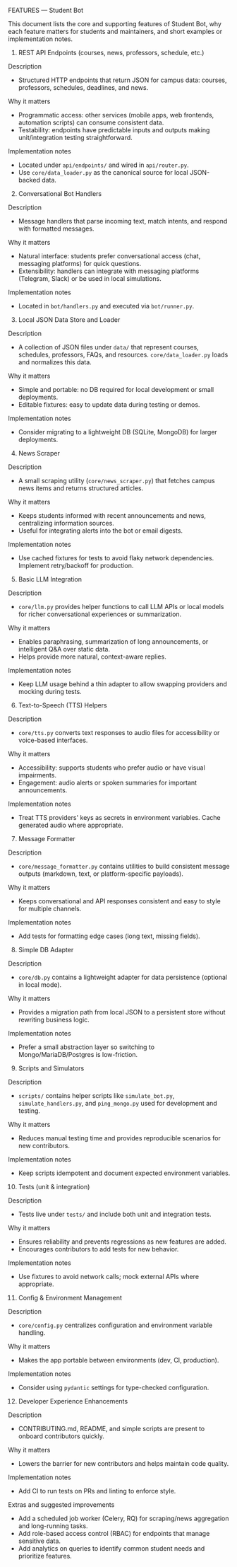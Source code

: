 FEATURES — Student Bot

This document lists the core and supporting features of Student Bot, why each feature matters for students and maintainers, and short examples or implementation notes.

1. REST API Endpoints (courses, news, professors, schedule, etc.)

Description
- Structured HTTP endpoints that return JSON for campus data: courses, professors, schedules, deadlines, and news.

Why it matters
- Programmatic access: other services (mobile apps, web frontends, automation scripts) can consume consistent data.
- Testability: endpoints have predictable inputs and outputs making unit/integration testing straightforward.

Implementation notes
- Located under `api/endpoints/` and wired in `api/router.py`.
- Use `core/data_loader.py` as the canonical source for local JSON-backed data.

2. Conversational Bot Handlers

Description
- Message handlers that parse incoming text, match intents, and respond with formatted messages.

Why it matters
- Natural interface: students prefer conversational access (chat, messaging platforms) for quick questions.
- Extensibility: handlers can integrate with messaging platforms (Telegram, Slack) or be used in local simulations.

Implementation notes
- Located in `bot/handlers.py` and executed via `bot/runner.py`.

3. Local JSON Data Store and Loader

Description
- A collection of JSON files under `data/` that represent courses, schedules, professors, FAQs, and resources. `core/data_loader.py` loads and normalizes this data.

Why it matters
- Simple and portable: no DB required for local development or small deployments.
- Editable fixtures: easy to update data during testing or demos.

Implementation notes
- Consider migrating to a lightweight DB (SQLite, MongoDB) for larger deployments.

4. News Scraper

Description
- A small scraping utility (`core/news_scraper.py`) that fetches campus news items and returns structured articles.

Why it matters
- Keeps students informed with recent announcements and news, centralizing information sources.
- Useful for integrating alerts into the bot or email digests.

Implementation notes
- Use cached fixtures for tests to avoid flaky network dependencies. Implement retry/backoff for production.

5. Basic LLM Integration

Description
- `core/llm.py` provides helper functions to call LLM APIs or local models for richer conversational experiences or summarization.

Why it matters
- Enables paraphrasing, summarization of long announcements, or intelligent Q&A over static data.
- Helps provide more natural, context-aware replies.

Implementation notes
- Keep LLM usage behind a thin adapter to allow swapping providers and mocking during tests.

6. Text-to-Speech (TTS) Helpers

Description
- `core/tts.py` converts text responses to audio files for accessibility or voice-based interfaces.

Why it matters
- Accessibility: supports students who prefer audio or have visual impairments.
- Engagement: audio alerts or spoken summaries for important announcements.

Implementation notes
- Treat TTS providers' keys as secrets in environment variables. Cache generated audio where appropriate.

7. Message Formatter

Description
- `core/message_formatter.py` contains utilities to build consistent message outputs (markdown, text, or platform-specific payloads).

Why it matters
- Keeps conversational and API responses consistent and easy to style for multiple channels.

Implementation notes
- Add tests for formatting edge cases (long text, missing fields).

8. Simple DB Adapter

Description
- `core/db.py` contains a lightweight adapter for data persistence (optional in local mode).

Why it matters
- Provides a migration path from local JSON to a persistent store without rewriting business logic.

Implementation notes
- Prefer a small abstraction layer so switching to Mongo/MariaDB/Postgres is low-friction.

9. Scripts and Simulators

Description
- `scripts/` contains helper scripts like `simulate_bot.py`, `simulate_handlers.py`, and `ping_mongo.py` used for development and testing.

Why it matters
- Reduces manual testing time and provides reproducible scenarios for new contributors.

Implementation notes
- Keep scripts idempotent and document expected environment variables.

10. Tests (unit & integration)

Description
- Tests live under `tests/` and include both unit and integration tests.

Why it matters
- Ensures reliability and prevents regressions as new features are added.
- Encourages contributors to add tests for new behavior.

Implementation notes
- Use fixtures to avoid network calls; mock external APIs where appropriate.

11. Config & Environment Management

Description
- `core/config.py` centralizes configuration and environment variable handling.

Why it matters
- Makes the app portable between environments (dev, CI, production).

Implementation notes
- Consider using `pydantic` settings for type-checked configuration.

12. Developer Experience Enhancements

Description
- CONTRIBUTING.md, README, and simple scripts are present to onboard contributors quickly.

Why it matters
- Lowers the barrier for new contributors and helps maintain code quality.

Implementation notes
- Add CI to run tests on PRs and linting to enforce style.


Extras and suggested improvements

- Add a scheduled job worker (Celery, RQ) for scraping/news aggregation and long-running tasks.
- Add role-based access control (RBAC) for endpoints that manage sensitive data.
- Add analytics on queries to identify common student needs and prioritize features.

